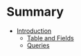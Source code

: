 # Summary

- [Introduction](./introduction.md)
  - [Table and Fields](./1-table-and-fields.md)
  - [Queries](./2-queries.md)
